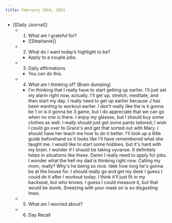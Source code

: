 ```yaml
---
title: February 10th, 2021
---
```


- [[Daily Journal]]
	 - 1. What am I grateful for?
		 - [[Stephanie]]

	 - 2. What do I want today’s highlight to be?
		 - Apply to a couple jobs.

	 - 3. Daily affirmations
		 - You can do this.

	 - 4. What am I thinking of? (Brain dumping)
		 - I'm thinking that I really have to start getting up earlier. I'll just set my alarm right now, actually. I'll get up, stretch, meditate, and then start my day. I really need to get up earlier because J has been wanting to workout earlier. I don't really like the is it gonna be 1 or is it gonna be 3 game, but I do appreciate that we can go when no one is there. I enjoy my glasses, but I should buy some clothes as well. I really should just get some pants tailored; I wish I could go over to Grace's and get that sorted out with Mary. I should have her teach me how to do it better. I'll look up a little guide beforehand so it looks like I'll have remembered what she taught me. I would like to start some hobbies, but it's hard with my brain. I wonder if I should be taking vyvanse. It definitely helps in situations like these. Damn I really need to apply for jobs. I wonder what the hell my dad is thinking right now. Calling my mom, really? Why's he being so nice. Idek how long he's gonna be at the house for. I should really go and get my desk I guess I could do it after I workout today. I think it'll just fit in my backseat, but who knows. I guess I could measure it, but that would be dumb. Sneezing with your mask on is so disgusting lmao. 

	 - 5. What am I worried about?

	 - 6. Day Recall

